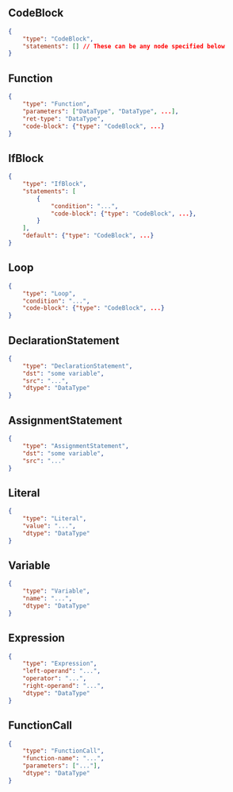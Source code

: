 ## CodeBlock
```json
{
    "type": "CodeBlock",
    "statements": [] // These can be any node specified below
}
```

## Function
```json
{
    "type": "Function",
    "parameters": ["DataType", "DataType", ...],
    "ret-type": "DataType",
    "code-block": {"type": "CodeBlock", ...}
}
```

## IfBlock
```json
{
    "type": "IfBlock",
    "statements": [
        {
            "condition": "...",
            "code-block": {"type": "CodeBlock", ...},
        }
    ],
    "default": {"type": "CodeBlock", ...} 
}
```

## Loop
```json
{
    "type": "Loop",
    "condition": "...",
    "code-block": {"type": "CodeBlock", ...} 
}
```


## DeclarationStatement
```json
{
    "type": "DeclarationStatement",
    "dst": "some variable",
    "src": "...",
    "dtype": "DataType"
}
```

## AssignmentStatement
```json
{
    "type": "AssignmentStatement",
    "dst": "some variable",
    "src": "..."
}
```

## Literal
```json
{
    "type": "Literal",
    "value": "...",
    "dtype": "DataType"
}
```

## Variable
```json
{
    "type": "Variable",
    "name": "...",
    "dtype": "DataType"
}
```

## Expression
```json
{
    "type": "Expression",
    "left-operand": "...",
    "operator": "...",
    "right-operand": "...",
    "dtype": "DataType"
}
```

## FunctionCall
```json
{
    "type": "FunctionCall",
    "function-name": "...",
    "parameters": ["..."],
    "dtype": "DataType"
}
```